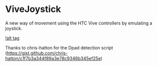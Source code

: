 # ViveJoystick
A new way of movement using the HTC Vive controllers by emulating a joystick.

[!alt tag](http://i.imgur.com/e5Usx0B.gifv)

Thanks to chris-hatton for the Dpad detection script (https://gist.github.com/chris-hatton/c1f7b3a344f89a3e78c9346b345ef25e)
